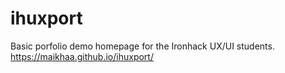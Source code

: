 # ihuxport

Basic porfolio demo homepage for the Ironhack UX/UI students.
https://maikhaa.github.io/ihuxport/
